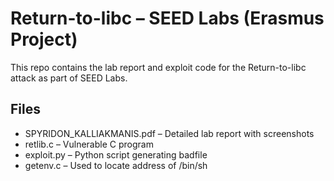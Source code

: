 # Return-to-libc – SEED Labs (Erasmus Project)
This repo contains the lab report and exploit code for the Return-to-libc attack as part of SEED Labs.
## Files
- SPYRIDON_KALLIAKMANIS.pdf – Detailed lab report with screenshots
- retlib.c – Vulnerable C program
- exploit.py – Python script generating badfile
- getenv.c – Used to locate address of /bin/sh
